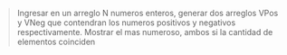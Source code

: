 > Ingresar en un arreglo N numeros enteros, generar dos arreglos VPos y VNeg que contendran los numeros positivos y negativos respectivamente.
> Mostrar el mas numeroso, ambos si la cantidad de elementos coinciden
